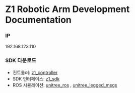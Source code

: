 # Z1 Robotic Arm Development Documentation

### IP
192.168.123.110

### SDK 다운로드
- 컨트롤러: [z1_controller](https://github.com/unitreerobotics/z1_controller)
- SDK 인터페이스: [z1_sdk](https://github.com/unitreerobotics/z1_sdk)
- ROS 시뮬레이션: [unitree_ros](https://github.com/unitreerobotics/unitree_ros) , [unitree_legged_msgs](https://github.com/unitreerobotics/unitree_ros_to_real)

